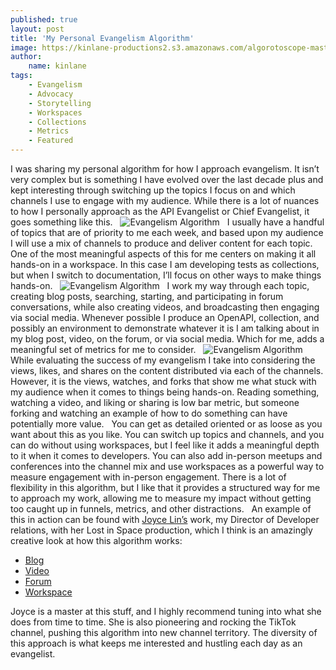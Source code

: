 ```yaml
---
published: true
layout: post
title: 'My Personal Evangelism Algorithm'
image: https://kinlane-productions2.s3.amazonaws.com/algorotoscope-master/amusement-park-amusement-park-2-copper-circuit.jpg
author:
    name: kinlane
tags:
    - Evangelism
    - Advocacy
    - Storytelling
    - Workspaces
    - Collections
    - Metrics
    - Featured    
---
```

I was sharing my personal algorithm for how I approach evangelism. It isn’t very complex but is something I have evolved over the last decade plus and kept interesting through switching up the topics I focus on and which channels I use to engage with my audience. While there is a lot of nuances to how I personally approach as the API Evangelist or Chief Evangelist, it goes something like this.
 
![Evangelism Algorithm](https://kinlane-productions2.s3.amazonaws.com/evangelism-algorithm/evangelism-formula-1.jpg)
 
I usually have a handful of topics that are of priority to me each week, and based upon my audience I will use a mix of channels to produce and deliver content for each topic. One of the most meaningful aspects of this for me centers on making it all hands-on in a workspace. In this case I am developing tests as collections, but when I switch to documentation, I’ll focus on other ways to make things hands-on.
 
![Evangelism Algorithm](https://kinlane-productions2.s3.amazonaws.com/evangelism-algorithm/evangelism-formula-2.jpg)
 
I work my way through each topic, creating blog posts, searching, starting, and participating in forum conversations, while also creating videos, and broadcasting then engaging via social media. Whenever possible I produce an OpenAPI, collection, and possibly an environment to demonstrate whatever it is I am talking about in my blog post, video, on the forum, or via social media. Which for me, adds a meaningful set of metrics for me to consider.
 
![Evangelism Algorithm](https://kinlane-productions2.s3.amazonaws.com/evangelism-algorithm/evangelism-formula-3.jpg)
 
While evaluating the success of my evangelism I take into considering the views, likes, and shares on the content distributed via each of the channels. However, it is the views, watches, and forks that show me what stuck with my audience when it comes to things being hands-on. Reading something, watching a video, and liking or sharing is low bar metric, but someone forking and watching an example of how to do something can have potentially more value.
 
You can get as detailed oriented or as loose as you want about this as you like. You can switch up topics and channels, and you can do without using workspaces, but I feel like it adds a meaningful depth to it when it comes to developers. You can also add in-person meetups and conferences into the channel mix and use workspaces as a powerful way to measure engagement with in-person engagement. There is a lot of flexibility in this algorithm, but I like that it provides a structured way for me to approach my work, allowing me to measure my impact without getting too caught up in funnels, metrics, and other distractions.
 
An example of this in action can be found with [Joyce Lin’s](https://www.linkedin.com/in/joyce-lin/) work, my Director of Developer relations, with her Lost in Space production, which I think is an amazingly creative look at how this algorithm works:
- [Blog](https://blog.postman.com/lost-in-space-puzzle-hunt-for-api-enthusiasts/)
- [Video](https://www.youtube.com/watch?v=izbtF66EO1U)
- [Forum](https://community.postman.com/t/puzzle-challenge-lost-in-space/29597)
- [Workspace](https://www.postman.com/postman/workspace/lost-in-space/overview)
 

Joyce is a master at this stuff, and I highly recommend tuning into what she does from time to time. She is also pioneering and rocking the TikTok channel, pushing this algorithm into new channel territory. The diversity of this approach is what keeps me interested and hustling each day as an evangelist.